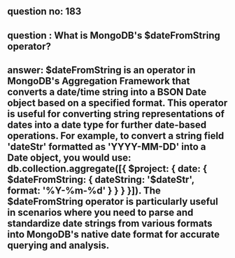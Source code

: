 
      
## question no: 183

## question : What is MongoDB's $dateFromString operator?

## answer: $dateFromString is an operator in MongoDB's Aggregation Framework that converts a date/time string into a BSON Date object based on a specified format. This operator is useful for converting string representations of dates into a date type for further date-based operations. For example, to convert a string field 'dateStr' formatted as 'YYYY-MM-DD' into a Date object, you would use: db.collection.aggregate([{ $project: { date: { $dateFromString: { dateString: '$dateStr', format: '%Y-%m-%d' } } } }]). The $dateFromString operator is particularly useful in scenarios where you need to parse and standardize date strings from various formats into MongoDB's native date format for accurate querying and analysis.
      